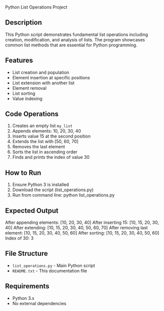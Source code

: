  Python List Operations Project

## Description
This Python script demonstrates fundamental list operations including creation, modification, and analysis of lists. The program showcases common list methods that are essential for Python programming.

## Features
- List creation and population
- Element insertion at specific positions
- List extension with another list
- Element removal
- List sorting
- Value indexing

## Code Operations
1. Creates an empty list `my_list`
2. Appends elements: 10, 20, 30, 40
3. Inserts value 15 at the second position
4. Extends the list with [50, 60, 70]
5. Removes the last element
6. Sorts the list in ascending order
7. Finds and prints the index of value 30

## How to Run
1. Ensure Python 3 is installed
2. Download the script (list_operations.py)
3. Run from command line:
python list_operations.py

## Expected Output
After appending elements: [10, 20, 30, 40]
After inserting 15: [10, 15, 20, 30, 40]
After extending: [10, 15, 20, 30, 40, 50, 60, 70]
After removing last element: [10, 15, 20, 30, 40, 50, 60]
After sorting: [10, 15, 20, 30, 40, 50, 60]
Index of 30: 3

## File Structure
- `list_operations.py` - Main Python script
- `README.txt` - This documentation file

## Requirements
- Python 3.x
- No external dependencies

